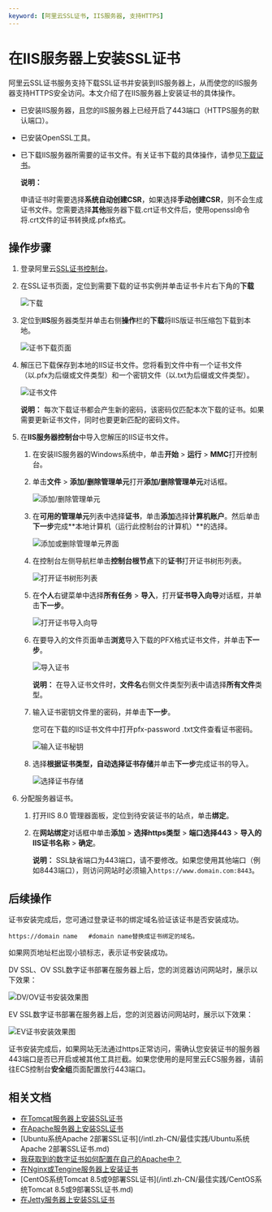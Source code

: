 ```yaml
---
keyword: [阿里云SSL证书, IIS服务器, 支持HTTPS]
---
```


# 在IIS服务器上安装SSL证书

阿里云SSL证书服务支持下载SSL证书并安装到IIS服务器上，从而使您的IIS服务器支持HTTPS安全访问。本文介绍了在IIS服务器上安装证书的具体操作。

-   已安装IIS服务器，且您的IIS服务器上已经开启了443端口（HTTPS服务的默认端口）。
-   已安装OpenSSL工具。
-   已下载IIS服务器所需要的证书文件。有关证书下载的具体操作，请参见[下载证书](/intl.zh-CN/证书下载和安装/下载证书.md)。

    **说明：**

    申请证书时需要选择**系统自动创建CSR**，如果选择**手动创建CSR**，则不会生成证书文件。您需要选择**其他**服务器下载.crt证书文件后，使用openssl命令将.crt文件的证书转换成.pfx格式。


## 操作步骤

1.  登录阿里云[SSL证书控制台](https://yundunnext.console.aliyun.com/?p=cas)。

2.  在SSL证书页面，定位到需要下载的证书实例并单击证书卡片右下角的**下载**

    ![下载](https://static-aliyun-doc.oss-cn-hangzhou.aliyuncs.com/assets/img/zh-CN/2256669951/p39167.jpg)

3.  定位到**IIS**服务器类型并单击右侧**操作**栏的**下载**将IIS版证书压缩包下载到本地。

    ![证书下载页面](https://static-aliyun-doc.oss-cn-hangzhou.aliyuncs.com/assets/img/zh-CN/2405359851/p101231.png)

4.  解压已下载保存到本地的IIS证书文件。您将看到文件中有一个证书文件（以.pfx为后缀或文件类型）和一个密钥文件（以.txt为后缀或文件类型）。

    ![证书文件](https://static-aliyun-doc.oss-cn-hangzhou.aliyuncs.com/assets/img/zh-CN/2405359851/p33691.png)

    **说明：** 每次下载证书都会产生新的密码，该密码仅匹配本次下载的证书。如果需要更新证书文件，同时也要更新匹配的密码文件。

5.  在**IIS服务器控制台**中导入您解压的IIS证书文件。

    1.  在安装IIS服务器的Windows系统中，单击**开始** \> **运行** \> **MMC**打开控制台。

    2.  单击**文件** \> **添加/删除管理单元**打开**添加/删除管理单元**对话框。

        ![添加/删除管理单元](https://static-aliyun-doc.oss-cn-hangzhou.aliyuncs.com/assets/img/zh-CN/2405359851/p33702.png)

    3.  在**可用的管理单元**列表中选择**证书**，单击**添加**选择**计算机账户**。然后单击**下一步**完成**本地计算机（运行此控制台的计算机）**的选择。

        ![添加或删除管理单元界面](https://static-aliyun-doc.oss-cn-hangzhou.aliyuncs.com/assets/img/zh-CN/2405359851/p101260.png)

    4.  在控制台左侧导航栏单击**控制台根节点**下的**证书**打开证书树形列表。

        ![打开证书树形列表](https://static-aliyun-doc.oss-cn-hangzhou.aliyuncs.com/assets/img/zh-CN/2405359851/p33705.png)

    5.  在**个人**右键菜单中选择**所有任务** \> **导入**，打开**证书导入向导**对话框，并单击**下一步**。

        ![打开证书导入向导](https://static-aliyun-doc.oss-cn-hangzhou.aliyuncs.com/assets/img/zh-CN/3405359851/p33706.png)

    6.  在要导入的文件页面单击**浏览**导入下载的PFX格式证书文件，并单击**下一步**。

        ![导入证书](https://static-aliyun-doc.oss-cn-hangzhou.aliyuncs.com/assets/img/zh-CN/3405359851/p33837.png)

        **说明：** 在导入证书文件时，**文件名**右侧文件类型列表中请选择**所有文件**类型。

    7.  输入证书密钥文件里的密码，并单击**下一步**。

        您可在下载的IIS证书文件中打开pfx-password .txt文件查看证书密码。

        ![输入证书秘钥](https://static-aliyun-doc.oss-cn-hangzhou.aliyuncs.com/assets/img/zh-CN/3405359851/p33838.png)

    8.  选择**根据证书类型，自动选择证书存储**并单击**下一步**完成证书的导入。

        ![选择证书存储](https://static-aliyun-doc.oss-cn-hangzhou.aliyuncs.com/assets/img/zh-CN/3405359851/p33839.png)

6.  分配服务器证书。

    1.  打开IIS 8.0 管理器面板，定位到待安装证书的站点，单击**绑定**。

    2.  在**网站绑定**对话框中单击**添加** \> **选择https类型** \> **端口选择443** \> **导入的IIS证书名称** \> **确定**。

        **说明：** SSL缺省端口为443端口，请不要修改。如果您使用其他端口（例如8443端口），则访问网站时必须输入`https://www.domain.com:8443`。


## 后续操作

证书安装完成后，您可通过登录证书的绑定域名验证该证书是否安装成功。

```
https://domain name   #domain name替换成证书绑定的域名。
```

如果网页地址栏出现小锁标志，表示证书安装成功。

DV SSL、OV SSL数字证书部署在服务器上后，您的浏览器访问网站时，展示以下效果：

![DV/OV证书安装效果图](https://static-aliyun-doc.oss-cn-hangzhou.aliyuncs.com/assets/img/zh-CN/9328588951/p108043.png)

EV SSL数字证书部署在服务器上后，您的浏览器访问网站时，展示以下效果：

![EV证书安装效果图](https://static-aliyun-doc.oss-cn-hangzhou.aliyuncs.com/assets/img/zh-CN/9328588951/p108044.png)

证书安装完成后，如果网站无法通过https正常访问，需确认您安装证书的服务器443端口是否已开启或被其他工具拦截。如果您使用的是阿里云ECS服务器，请前往ECS控制台**安全组**页面配置放行443端口。

## 相关文档

-   [在Tomcat服务器上安装SSL证书](/intl.zh-CN/证书下载和安装/Tomcat服务器安装SSL证书/安装PFX格式证书.md)
-   [在Apache服务器上安装SSL证书](/intl.zh-CN/证书下载和安装/在Apache服务器上安装SSL证书.md)
-   [Ubuntu系统Apache 2部署SSL证书](/intl.zh-CN/最佳实践/Ubuntu系统Apache 2部署SSL证书.md)
-   [我获取到的数字证书如何配置在自己的Apache中？]()
-   [在Nginx或Tengine服务器上安装证书](/intl.zh-CN/证书下载和安装/在Nginx或Tengine服务器上安装证书.md)
-   [CentOS系统Tomcat 8.5或9部署SSL证书](/intl.zh-CN/最佳实践/CentOS系统Tomcat 8.5或9部署SSL证书.md)
-   [在Jetty服务器上安装SSL证书](/intl.zh-CN/证书下载和安装/在Jetty服务器上安装SSL证书.md)

